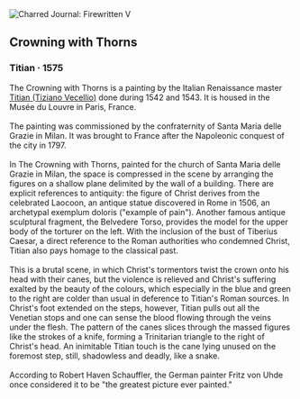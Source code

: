 <div class="artwork-of-the-day">
  <div class="container">
    <div class="img-wrapper">
      <img
        src="https://uploads7.wikiart.org/00380/images/titian/the-crowning-with-thorns-by-titian-alte-pinakothek-munich-germany-2017.jpg!Large.jpg"
        alt="Charred Journal: Firewritten V" />
    </div>
    <div class="artwork-detail">
      <div class="artwork-origin"> 
        <h2 class="artwork-name">Crowning with Thorns</h2>
        <h3 class="artist">
          Titian
                    ·  1575
        </h3>
      </div>
      <p class="description">
        <span class="artwork-description-text ng-binding" ng-bind-html="viewModel.ArtworkOfTheDay.Description | unsafe">The Crowning with Thorns is a painting by the Italian Renaissance master <a target="_blank" href="/en/titian">Titian (Tiziano Vecellio)</a> done during 1542 and 1543. It is housed in the Musée du Louvre in Paris, France.
<br>
<br>The painting was commissioned by the confraternity of Santa Maria delle Grazie in Milan. It was brought to France after the Napoleonic conquest of the city in 1797.
<br>
<br>In The Crowning with Thorns, painted for the church of Santa Maria delle Grazie in Milan, the space is compressed in the scene by arranging the figures on a shallow plane delimited by the wall of a building. There are explicit references to antiquity: the figure of Christ derives from the celebrated Laocoon, an antique statue discovered in Rome in 1506, an archetypal exemplum doloris ("example of pain"). Another famous antique sculptural fragment, the Belvedere Torso, provides the model for the upper body of the torturer on the left. With the inclusion of the bust of Tiberius Caesar, a direct reference to the Roman authorities who condemned Christ, Titian also pays homage to the classical past.
<br>
<br>This is a brutal scene, in which Christ's tormentors twist the crown onto his head with their canes, but the violence is relieved and Christ's suffering exalted by the beauty of the colours, which especially in the blue and green to the right are colder than usual in deference to Titian's Roman sources. In Christ's foot extended on the steps, however, Titian pulls out all the Venetian stops and one can sense the blood flowing through the veins under the flesh. The pattern of the canes slices through the massed figures like the strokes of a knife, forming a Trinitarian triangle to the right of Christ's head. An inimitable Titian touch is the cane lying unused on the foremost step, still, shadowless and deadly, like a snake.
<br>
<br>According to Robert Haven Schauffler, the German painter Fritz von Uhde once considered it to be "the greatest picture ever painted."</span>
                        <div class="text-shadow-container" ng-show="showShadow" style=""></div>
      </p>
    </div>
  </div>

</div>
